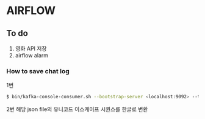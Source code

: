 # AIRFLOW

## To do

1. 영화 API 저장
2. airflow alarm

### How to save chat log
1번
```bash
$ bin/kafka-console-consumer.sh --bootstrap-server <localhost:9092> --topic <topic name> --from-beginning > <File name>.json
```

2번
해당 json file의 유니코드 이스케이프 시퀀스를 한글로 변환


